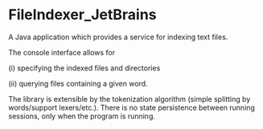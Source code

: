 # FileIndexer_JetBrains

A Java application which provides a service for indexing text files. 

The console interface allows for 

(i) specifying the indexed files and directories

(ii) querying files containing a given word. 

The library is extensible by the tokenization algorithm (simple splitting by words/support lexers/etc.). There is no state persistence between running sessions, only when the program is running.
